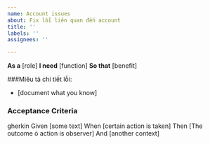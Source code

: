 ```yaml
---
name: Account issues
about: Fix lỗi liên quan đến account
title: ''
labels: ''
assignees: ''

---
```


**As a** [role]
**I need** [function]
**So that** [benefit]

###Miêu tả chi tiết lỗi:
* [document what you know]

### Acceptance Criteria
gherkin
Given [some text]
When [certain action is taken]
Then [The outcome ò action is observer]
And [another context]

